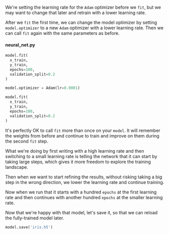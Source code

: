 We're setting the learning rate for the `Adam` optimizer before we `fit`, but we may want to change that later and retrain with a lower learning rate.

After we `fit` the first time, we can change the model optimizer by setting `model.optimizer` to a new `Adam` optimizer with a lower learning rate. Then we can call `fit` again with the same parameters as before.

#### neural_net.py
```python
model.fit(
  x_train, 
  y_train,
  epochs=100, 
  validation_split=0.2
)

model.optimizer = Adam(lr=0.0001)

model.fit(
  x_train, 
  y_train,
  epochs=100, 
  validation_split=0.2
)
```

It's perfectly OK to call `fit` more than once on your `model`. It will remember the weights from before and continue to train and improve on them during the second `fit` step.

What we're doing by first writing with a high learning rate and then switching to a small learning rate is telling the network that it can start by taking large steps, which gives it more freedom to explore the training landscape.

Then when we want to start refining the results, without risking taking a big step in the wrong direction, we lower the learning rate and continue training.

Now when we run that it starts with a hundred `epochs` at the first learning rate and then continues with another hundred `epochs` at the smaller learning rate.

Now that we're happy with that model, let's save it, so that we can reload the fully-trained model later.

```python
model.save('iris.h5')
```